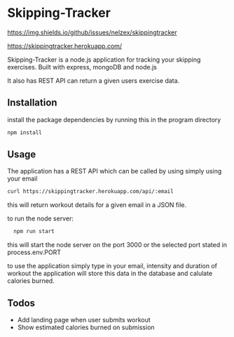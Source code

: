 # Skipping-Tracker
	
https://img.shields.io/github/issues/nelzex/skippingtracker

https://skippingtracker.herokuapp.com/

Skipping-Tracker is a node.js application for tracking your skipping exercises.
Built with express, mongoDB and node.js

It also has REST API can return a given users exercise data.

## Installation
install the package dependencies by running this in the program directory
```bash
npm install
```

## Usage
The application has a REST API which can be called by using simply using your email

```bash
curl https://skippingtracker.herokuapp.com/api/:email
```
this will return workout details for a given email in a JSON file.

to run the node server:
```bash
  npm run start
```
this will start the node server on the port 3000 or the selected port stated in process.env.PORT


to use the application simply type in your email, intensity and duration of workout
the application will store this data in the database and calulate calories burned.

## Todos

- Add landing page when user submits workout
- Show estimated calories burned on submission

